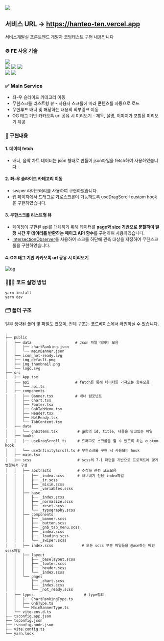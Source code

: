 <img src="https://capsule-render.vercel.app/api?type=waving&color=auto&height=180&section=header&text=Hanteo-chart&fontSize=80" />

## 서비스 URL -> https://hanteo-ten.vercel.app
서비스개발실 프론트엔드 개발자 코딩테스트 구현 내용입니다

### ⚙️ FE 사용 기술
<div>
  <img src="https://img.shields.io/badge/Swiper-6332F6?style=for-the-badge&logo=Swiper&logoColor=white"/>
</div>
<div>
    <img src="https://img.shields.io/badge/react-61DAFB?style=for-the-badge&logo=react&logoColor=black" /> 
  <img src="https://img.shields.io/badge/Typescript-3178C6?style=for-the-badge&logo=Typescript&logoColor=white"/>
  <img src="https://img.shields.io/badge/Scss-CC6699?style=for-the-badge&logo=Sass&logoColor=white"/>
</div>

<div>
  <img src="https://img.shields.io/badge/Yarn-2C8EBB?style=for-the-badge&logo=yarn&logoColor=white" /> 
  <img src="https://img.shields.io/badge/Vite-646CFF?style=for-the-badge&logo=Vite&logoColor=white" />
</div>

### ✅ Main Service
* 좌-우 슬라이드 카테고리 이동
* 무한스크롤 리스트형 뷰 - 사용자 스크롤에 따라 콘텐츠를 자동으로 로드
* 무한루프 배너 및 해당하는 내용의 외부링크 이동
* OG 태그 기반 카카오톡 url 공유 시 미리보기 - 제목, 설명, 이미지가 포함된 미리보기 제공

### 📖 구현내용
#### 1. 데이터 fetch
* 배너, 음악 차트 데이터는 json 형태로 만들어 json파일을 fetch하여 사용하였습니다.

#### 2. 좌-우 슬라이드 카테고리 이동
* swiper 라이브러리를 사용하여 구현하였습니다.
* 웹 페이지에서 드래그로 가로스크롤이 가능하도록 useDragScroll custom hook을 구현하였습니다.
  
#### 3. 무한스크롤 리스트형 뷰
* 페이징이 구현된 api를 대체하기 위해 데이터를 **page와 size 기반으로 분할하여 일정 시간 후 데이터를 반환하는 페이크 API 함수**를 구현하여 사용하였습니다.
* [IntersectionObserver](https://developer.mozilla.org/ko/docs/Web/API/IntersectionObserver)를 사용하여 스크롤 하단에 관측 대상을 지정하여 무한스크롤을 구현하였습니다.

#### 4. OG 태그 기반 카카오톡 url 공유 시 미리보기
![og](https://github.com/user-attachments/assets/7155c8b0-321c-4751-ba0a-fa5b7927677e)


### 🏃🏻‍♂️ 코드 실행 방법
```plaintext
yarn install
yarn dev
```

### 🗂️ 폴더 구조
일부 생략된 폴더 및 파일도 있으며, 전체 구조는 코드베이스에서 확인하실 수 있습니다.
```plaintext
.
├── public
│   ├── data                    # Json 파일 데이터 모음
│   │   ├── chartRanking.json
│   │   └── mainBanner.json
│   ├── icon_not-ready.svg
│   ├── img_default.png
│   ├── img_thumbnail.png
│   └── logo.svg
├── src
│   ├── App.tsx
│   ├── api                     # fetch를 통해 데이터를 가져오는 함수모음
│   │   └── api.ts
│   ├── components              
│   │   ├── Banner.tsx          # 배너 컴포넌트
│   │   ├── Chart.tsx            
│   │   ├── Footer.tsx
│   │   ├── GnbTabMenu.tsx
│   │   ├── Header.tsx
│   │   ├── NotReady.tsx
│   │   └── TabContent.tsx
│   ├── data
│   │   └── gnbItems.tsx         # gnb의 id, title, 내용을 담고있는 파일
│   ├── hooks
│   │   ├── useDragScroll.ts     # 드래그로 스크롤을 할 수 있도록 하는 custom hook
│   │   └── useInfinityScroll.ts # 무한스크롤 구현 시 사용되는 hook
│   ├── main.tsx
│   ├── scss                     # scss의 7-1 패턴을 기반으로 프로젝트에 맞게 변형해서 구성
│   │   ├── abstracts            # 추상화 관련 코드모음
│   │   │   ├── _index.scss      # 내보내기 전용 index파일
│   │   │   ├── _ir.scss  
│   │   │   ├── _mixin.scss
│   │   │   └── _variables.scss
│   │   ├── base               
│   │   │   ├── _index.scss
│   │   │   ├── _normalize.scss
│   │   │   ├── _reset.scss
│   │   │   └── _typography.scss
│   │   ├── components
│   │   │   ├── _banner.scss
│   │   │   ├── _button.scss
│   │   │   ├── _gnb_tab_menu.scss
│   │   │   ├── _index.scss
│   │   │   ├── _loading.scss
│   │   │   └── _swiper.scss
│   │   ├── index.scss             # 모든 scss 부분 파일들을 @use하는 메인 scss파일
│   │   ├── layout
│   │   │   ├── _baselayout.scss
│   │   │   ├── _footer.scss
│   │   │   ├── _header.scss
│   │   │   └── _index.scss
│   │   └── pages
│   │       ├── _chart.scss
│   │       ├── _index.scss
│   │       └── _not_ready.scss
│   ├── types                       # type정의
│   │   ├── ChartRankingType.ts
│   │   ├── GnbType.ts
│   │   └── MainBannerType.ts
│   └── vite-env.d.ts
├── tsconfig.app.json
├── tsconfig.json
├── tsconfig.node.json
├── vite.config.ts
└── yarn.lock
```
